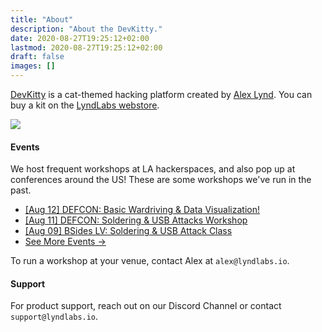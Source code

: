 ```yaml
---
title: "About"
description: "About the DevKitty."
date: 2020-08-27T19:25:12+02:00
lastmod: 2020-08-27T19:25:12+02:00
draft: false
images: []
---
```

[DevKitty]() is a cat-themed hacking platform created by [Alex Lynd](https://alexlynd.com).  You can buy a kit on the [LyndLabs webstore](https://lyndlabs.io/products/devkitty-soldering-kit).

![](/images/wardriver/devkitty-wardriver-computer.JPG)
#### Events
We host frequent workshops at LA hackerspaces, and also pop up at conferences around the US!  These are some workshops we've run in the past.

- [[Aug 12] DEFCON: Basic Wardriving & Data Visualization! ]()
- [[Aug 11] DEFCON: Soldering & USB Attacks Workshop]()
- [[Aug 09] BSides LV: Soldering & USB Attack Class]()
- [See More Events →](https://alexlynd.com/work/#conferences)

To run a workshop at your venue, contact Alex at `alex@lyndlabs.io`.

#### Support 
For product support, reach out on our Discord Channel or contact `support@lyndlabs.io`.
